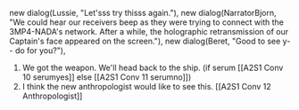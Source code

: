 new dialog(Lussie, "Let'sss try thisss again."),
new dialog(NarratorBjorn, "We could hear our receivers beep as they were trying to connect with the 3MP4-NADA's network. After a while, the holographic retransmission of our Captain's face appeared on the screen."),
new dialog(Beret, "Good to see y-- do for you?"),

1. We got the weapon. We'll head back to the ship. (if serum [[A2S1 Conv 10 serumyes]] else [[A2S1 Conv 11 serumno]])
2. I think the new anthropologist would like to see this. [[A2S1 Conv 12 Anthropologist]]